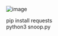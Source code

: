 ![image](https://github.com/ffaw/Snoop/assets/62674960/d20e3c61-ffad-41c8-9ec9-72db179a7f22)

pip install requests <br>
python3 snoop.py

